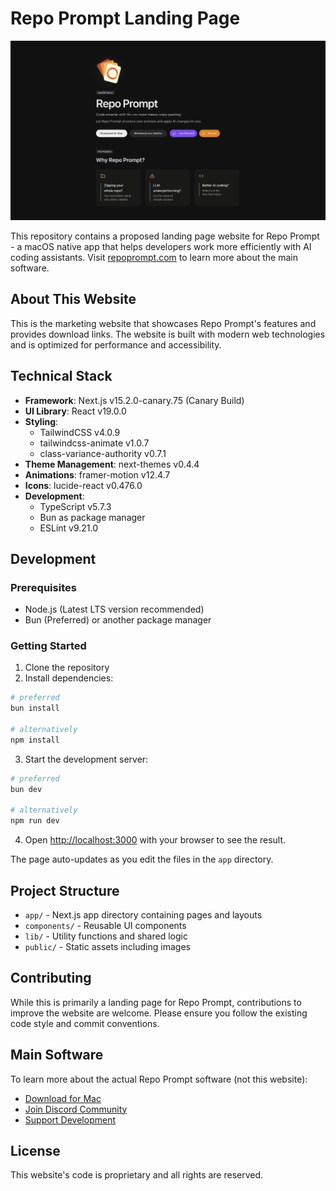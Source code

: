 # Repo Prompt Landing Page

<div align="center">
  <img src="public/GitHubSpoiler.png" alt="Repo Prompt Logo" width="auto"/>
</div>

This repository contains a proposed landing page website for Repo Prompt - a macOS native app that helps developers work more efficiently with AI coding assistants. Visit [repoprompt.com](https://repoprompt.com) to learn more about the main software.

## About This Website

This is the marketing website that showcases Repo Prompt's features and provides download links. The website is built with modern web technologies and is optimized for performance and accessibility.

## Technical Stack

- **Framework**: Next.js v15.2.0-canary.75 (Canary Build)
- **UI Library**: React v19.0.0
- **Styling**: 
  - TailwindCSS v4.0.9
  - tailwindcss-animate v1.0.7
  - class-variance-authority v0.7.1
- **Theme Management**: next-themes v0.4.4
- **Animations**: framer-motion v12.4.7
- **Icons**: lucide-react v0.476.0
- **Development**:
  - TypeScript v5.7.3
  - Bun as package manager
  - ESLint v9.21.0

## Development

### Prerequisites

- Node.js (Latest LTS version recommended)
- Bun (Preferred) or another package manager

### Getting Started

1. Clone the repository
2. Install dependencies:
```bash
# preferred
bun install

# alternatively
npm install
```

3. Start the development server:
```bash
# preferred
bun dev

# alternatively
npm run dev
```

4. Open [http://localhost:3000](http://localhost:3000) with your browser to see the result.

The page auto-updates as you edit the files in the `app` directory.

## Project Structure

- `app/` - Next.js app directory containing pages and layouts
- `components/` - Reusable UI components
- `lib/` - Utility functions and shared logic
- `public/` - Static assets including images

## Contributing

While this is primarily a landing page for Repo Prompt, contributions to improve the website are welcome. Please ensure you follow the existing code style and commit conventions.

## Main Software

To learn more about the actual Repo Prompt software (not this website):

- [Download for Mac](https://testflight.apple.com/join/nBWkUJD6)
- [Join Discord Community](https://discord.com/invite/NtbFDAJPGM)
- [Support Development](https://ko-fi.com/repoprompt)

## License

This website's code is proprietary and all rights are reserved.
